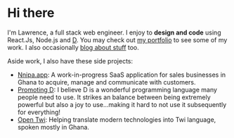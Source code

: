 # Hi there

I'm Lawrence, a full stack web engineer. I enjoy to **design and code** using React.Js, Node.js and [D](https://dlang.org). You may check out [my portfolio](https://aberba.com/portfolio) to see some of my work. I also occasionally [blog about stuff](https://aberba.com) too.

Aside work, I also have these side projects:
* [Nnipa.app](https://nnipa.app): A work-in-progress SaaS application for sales businesses in Ghana to acquire, manage and communicate with customers.
* [Promoting D](https://github.com/aberba/getting-started-with-d): I believe D is a wonderful programming language many people need to use. It strikes an balance between being extremely powerful but also a joy to use...making it hard to not use it subsequently for everything!
* [Open Twi](https://github.com/aberba/open-twi): Helping translate modern technologies into Twi language, spoken mostly in Ghana.
